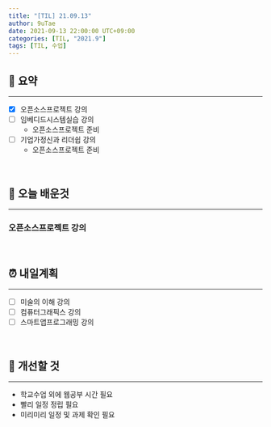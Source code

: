```yaml
---
title: "[TIL] 21.09.13"
author: 9uTae
date: 2021-09-13 22:00:00 UTC+09:00
categories: [TIL, "2021.9"]
tags: [TIL, 수업]
---
```


## 🏁 요약

---

- [x] 오픈소스프로젝트 강의
- [ ] 임베디드시스템실습 강의
    - 오픈소스프로젝트 준비
- [ ] 기업가정신과 리더쉽 강의
    - 오픈소스프로젝트 준비

<br>

## 📑 오늘 배운것 

---

### 오픈소스프로젝트 강의

<br>

## ⏰ 내일계획

---

- [ ] 미술의 이해 강의
- [ ] 컴퓨터그래픽스 강의
- [ ] 스마트앱프로그래밍 강의

<br>

## 🧷 개선할 것

---

- 학교수업 외에 웹공부 시간 필요
- 빨리 일정 정립 필요
- 미리미리 일정 및 과제 확인 필요

<br>